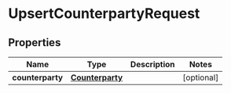 

# UpsertCounterpartyRequest

## Properties

Name | Type | Description | Notes
------------ | ------------- | ------------- | -------------
**counterparty** | [**Counterparty**](Counterparty.md) |  |  [optional]



